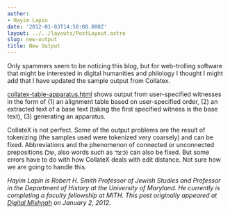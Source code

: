 ```yaml
---
author:
- Hayim Lapin
date: '2012-01-03T14:58:00.000Z'
layout: ../../layouts/PostLayout.astro
slug: new-output
title: New Output
---
```


Only spammers seem to be noticing this blog, but for web-trolling software that might be interested in digital humanities and philology I thought I might add that I have updated the sample output from Collatex.

[collatex-table-apparatus.html](https://sites.google.com/site/digitalmishnah/files/collatex-table-apparatus.html?attredirects=0) shows output from user-specified witnesses in the form of (1) an alignment table based on user-specified order, (2) an extracted text of a base text (taking the first specified witness is the base text), (3) generating an apparatus.

CollateX is not perfect. Some of the output problems are the result of tokenizing (the samples used were tokenized very coarsely) and can be fixed. Abbreviations and the phenomenon of connected or unconnected prepositions (של, also words such as כיצד) can also be fixed. But some errors have to do with how CollateX deals with edit distance. Not sure how we are going to handle this.

_Hayim Lapin is Robert H. Smith Professor of Jewish Studies and Professor in the Department of History at the University of Maryland. He currently is completing a faculty fellowship at MITH. This post originally appeared at [Digital Mishnah](http://www.digitalmishnah.org/uncategorized/new-output/) on January 2, 2012._